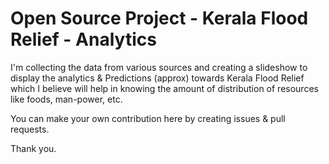 # Open Source Project - Kerala Flood Relief - Analytics

I'm collecting the data from various sources and creating a slideshow to display the analytics & Predictions (approx) towards Kerala Flood Relief which I believe will help in knowing the amount of distribution of resources like foods, man-power, etc.

You can make your own contribution here by creating issues & pull requests.

Thank you.
